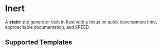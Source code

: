 # Inert

A **static** site generator built in Rust with a focus on quick development time, approachable documentation, and SPEED.

## Supported Templates
